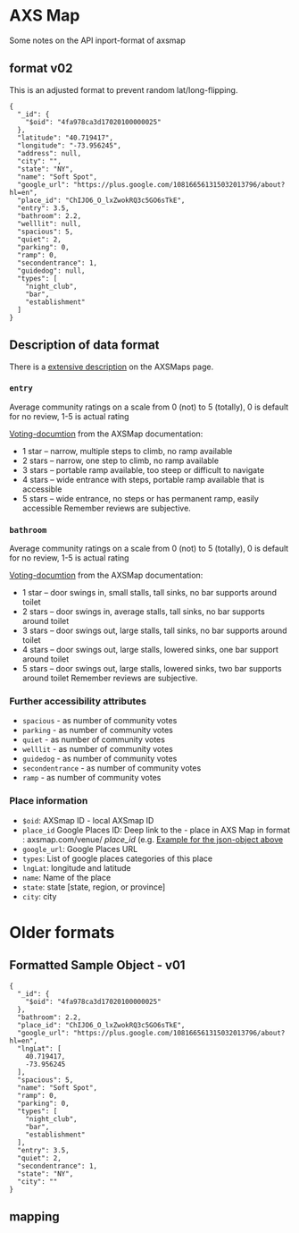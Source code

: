 # AXS Map
Some notes on the API inport-format of axsmap

## format v02

This is an adjusted format to prevent random lat/long-flipping.

```
{
  "_id": {
    "$oid": "4fa978ca3d17020100000025"
  },
  "latitude": "40.719417",
  "longitude": "-73.956245",
  "address": null,
  "city": "",
  "state": "NY",
  "name": "Soft Spot",
  "google_url": "https://plus.google.com/108166561315032013796/about?hl=en",
  "place_id": "ChIJO6_O_lxZwokRQ3c5GO6sTkE",
  "entry": 3.5,
  "bathroom": 2.2,
  "welllit": null,
  "spacious": 5,
  "quiet": 2,
  "parking": 0,
  "ramp": 0,
  "secondentrance": 1,
  "guidedog": null,
  "types": [
    "night_club",
    "bar",
    "establishment"
  ]
}
```



## Description of data format

There is a [extensive description](https://www.axsmap.com/faq/) on the AXSMaps page.

### `entry` 
Average community ratings on a scale from 0 (not) to 5 (totally), 0 is default for no review, 1-5 is actual rating

[Voting-documtion](https://www.axsmap.com/faq/) from the AXSMap documentation:

- 1 star – narrow, multiple steps to climb, no ramp available
- 2 stars – narrow, one step to climb, no ramp available
- 3 stars – portable ramp available, too steep or difficult to navigate
- 4 stars – wide entrance with steps, portable ramp available that is accessible
- 5 stars – wide entrance, no steps or has permanent ramp, easily accessible
  Remember reviews are subjective. 


### `bathroom`
Average community ratings on a scale from 0 (not) to 5 (totally), 0 is default for no review, 1-5 is actual rating

[Voting-documtion](https://www.axsmap.com/faq/) from the AXSMap documentation:

- 1 star – door swings in, small stalls, tall sinks, no bar supports around toilet
- 2 stars – door swings in, average stalls, tall sinks, no bar supports around toilet
- 3 stars – door swings out, large stalls, tall sinks, no bar supports around toilet
- 4 stars – door swings out, large stalls, lowered sinks, one bar support around toilet
- 5 stars – door swings out, large stalls, lowered sinks, two bar supports around toilet
  Remember reviews are subjective. 

### Further accessibility attributes

- `spacious` - as number of community votes
- `parking` - as number of community votes
- `quiet` - as number of community votes
- `welllit` - as number of community votes
- `guidedog` - as number of community votes 
- `secondentrance` - as number of community votes
- `ramp` - as number of community votes

### Place information

- `$oid`: AXSmap ID - local AXSmap ID
- `place_id` Google Places ID: Deep link to the - place in AXS Map in format : axsmap.com/venue/ *place_id* (e.g. [Example for the json-object above](https://axsmap.com/venue/ChIJO6_O_lxZwokRQ3c5GO6sTkE)
- `google_url`: Google Places URL
- `types`: List of google places categories of this place
- `lngLat`: longitude and latitude
- `name`: Name of the place
- `state`: state [state, region, or province]
- `city`: city



# Older formats

## Formatted Sample Object - v01

```
{
  "_id": {
    "$oid": "4fa978ca3d17020100000025"
  },
  "bathroom": 2.2,
  "place_id": "ChIJO6_O_lxZwokRQ3c5GO6sTkE",
  "google_url": "https://plus.google.com/108166561315032013796/about?hl=en",
  "lngLat": [
    40.719417,
    -73.956245
  ],
  "spacious": 5,
  "name": "Soft Spot",
  "ramp": 0,
  "parking": 0,
  "types": [
    "night_club",
    "bar",
    "establishment"
  ],
  "entry": 3.5,
  "quiet": 2,
  "secondentrance": 1,
  "state": "NY",
  "city": ""
}
```

## mapping

